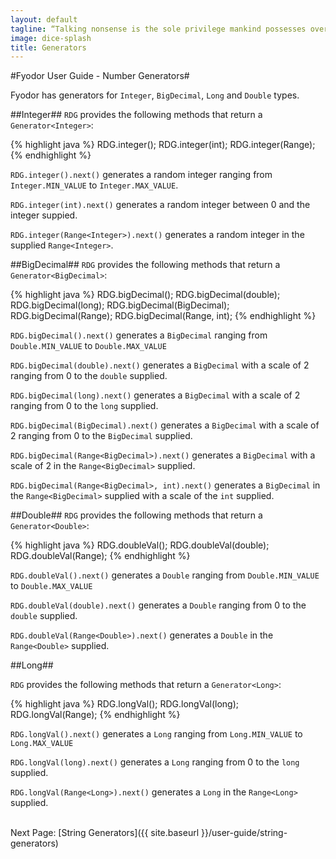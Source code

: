 ```yaml
---
layout: default
tagline: “Talking nonsense is the sole privilege mankind possesses over the other organisms. It's by talking nonsense that one gets to the truth! I talk nonsense, therefore I'm human”
image: dice-splash
title: Generators
---
```


#Fyodor User Guide - Number Generators#

Fyodor has generators for `Integer`, `BigDecimal`, `Long` and `Double` types.

##Integer##
`RDG` provides the following methods that return a `Generator<Integer>`:

{% highlight java %}
RDG.integer();
RDG.integer(int);
RDG.integer(Range<Integer>);
{% endhighlight %}

`RDG.integer().next()`  generates a random integer ranging from 
`Integer.MIN_VALUE` to `Integer.MAX_VALUE`.

`RDG.integer(int).next()` generates a random integer between 0 and the integer suppied.

`RDG.integer(Range<Integer>).next()` generates a random integer in the supplied `Range<Integer>`.

##BigDecimal##
`RDG` provides the following methods that return a `Generator<BigDecimal>`:

{% highlight java %}
RDG.bigDecimal();
RDG.bigDecimal(double);
RDG.bigDecimal(long);
RDG.bigDecimal(BigDecimal);
RDG.bigDecimal(Range<BigDecimal>);
RDG.bigDecimal(Range<BigDecimal>, int);
{% endhighlight %}

`RDG.bigDecimal().next()` generates a `BigDecimal` ranging from `Double.MIN_VALUE` to `Double.MAX_VALUE`

`RDG.bigDecimal(double).next()` generates a `BigDecimal` with a scale of 2 ranging from 0 to the `double` supplied.

`RDG.bigDecimal(long).next()` generates a `BigDecimal` with a scale of 2 ranging from 0 to the `long` supplied.

`RDG.bigDecimal(BigDecimal).next()` generates a `BigDecimal` with a scale of 2 ranging from 0 to the `BigDecimal` supplied.

`RDG.bigDecimal(Range<BigDecimal>).next()` generates a `BigDecimal` with a scale of 2 in the `Range<BigDecimal>` supplied.

`RDG.bigDecimal(Range<BigDecimal>, int).next()` generates a `BigDecimal` in the `Range<BigDecimal>` supplied with a scale of the `int` supplied.

##Double##
`RDG` provides the following methods that return a `Generator<Double>`:

{% highlight java %}
RDG.doubleVal();
RDG.doubleVal(double);
RDG.doubleVal(Range<Double>);
{% endhighlight %}    

`RDG.doubleVal().next()` generates a `Double` ranging from `Double.MIN_VALUE` to `Double.MAX_VALUE`

`RDG.doubleVal(double).next()` generates a `Double` ranging from 0 to the `double` supplied.

`RDG.doubleVal(Range<Double>).next()` generates a `Double` in the `Range<Double>` supplied.

##Long##

`RDG` provides the following methods that return a `Generator<Long>`:

{% highlight java %}
RDG.longVal();
RDG.longVal(long);
RDG.longVal(Range<Long>);
{% endhighlight %}    

`RDG.longVal().next()` generates a `Long` ranging from `Long.MIN_VALUE` to `Long.MAX_VALUE`

`RDG.longVal(long).next()` generates a `Long` ranging from 0 to the `long` supplied.

`RDG.longVal(Range<Long>).next()` generates a `Long` in the `Range<Long>` supplied.



<br/>
Next Page: [String Generators]({{ site.baseurl }}/user-guide/string-generators)